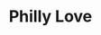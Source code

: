 ---
pid: llg201
title: Philly Love
location_transcription: Rittenhouse
coordinates: "[-75.171852718328, 39.950082403946]"
zipcode: '19106'
gen_neighborhood: Center City
neighborhood: Society Hill,Old City
outside_phl: 
age: '16'
age_range: 13-19
instagram: 
image_file_name: llg_201.jpg
proposal_transcription: philly
topic: Love
topic_summary: 0, 0
type: Sculpture Statue,Bench
keywords_other: philly, love statue, park
credit: 
image_labels: 
twitter: 
facebook: 
permalink: "/monuments/llg201/"
layout: item-page
---